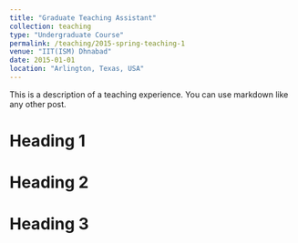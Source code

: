 ```yaml
---
title: "Graduate Teaching Assistant"
collection: teaching
type: "Undergraduate Course"
permalink: /teaching/2015-spring-teaching-1
venue: "IIT(ISM) Dhnabad"
date: 2015-01-01
location: "Arlington, Texas, USA"
---
```


This is a description of a teaching experience. You can use markdown like any other post.

Heading 1
======

Heading 2
======

Heading 3
======
